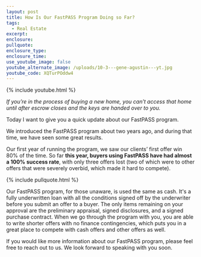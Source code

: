 ```yaml
---
layout: post
title: How Is Our FastPASS Program Doing so Far?
tags:
  - Real Estate
excerpt:
enclosure:
pullquote:
enclosure_type:
enclosure_time:
use_youtube_image: false
youtube_alternate_image: /uploads/10-3---gene-agustin---yt.jpg
youtube_code: XQTurPOddw4
---
```


{% include youtube.html %}

*If you’re in the process of buying a new home, you can’t access that home until after escrow closes and the keys are handed over to you.*

Today I want to give you a quick update about our FastPASS program.

We introduced the FastPASS program about two years ago, and during that time, we have seen some great results.

Our first year of running the program, we saw our clients’ first offer win 80% of the time. So far **this year, buyers using FastPASS have had almost a 100% success rate**, with only three offers lost (two of which were to other offers that were severely overbid, which made it hard to compete).

{% include pullquote.html %}

Our FastPASS program, for those unaware, is used the same as cash. It's a fully underwritten loan with all the conditions signed off by the underwriter before you submit an offer to a buyer. The only items remaining on your approval are the preliminary appraisal, signed disclosures, and a signed purchase contract. When we go through the program with you, you are able to write shorter offers with no finance contingencies, which puts you in a great place to compete with cash offers and other offers as well.

If you would like more information about our FastPASS program, please feel free to reach out to us. We look forward to speaking with you soon.